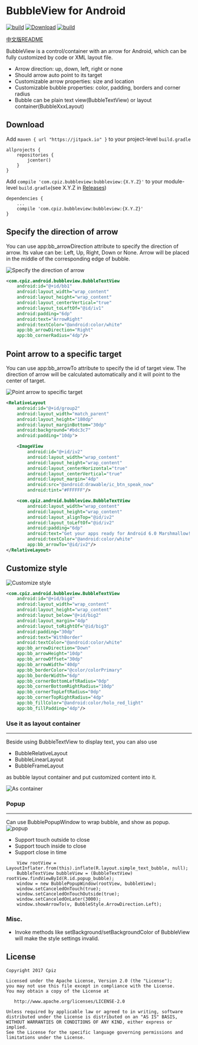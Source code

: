 # BubbleView for Android

[![build](https://travis-ci.org/cpiz/BubbleView.svg?branch=master)](https://travis-ci.org/cpiz/BubbleView) [ ![Download](https://api.bintray.com/packages/cpiz/maven/bubbleview/images/download.svg)](https://bintray.com/cpiz/maven/bubbleview/_latestVersion) [![build](https://jitpack.io/v/cpiz/BubbleView.svg)](https://jitpack.io/#cpiz/BubbleView)


[中文版README](README_CN.md)

BubbleView is a control/container with an arrow for Android, which can be fully customized by code or XML layout file.

* Arrow direction: up, down, left, right or none
* Should arrow auto point to its target
* Customizable arrow properties: size and location
* Customizable bubble properties: color, padding, borders and corner radius
* Bubble can be plain text view(BubbleTextView) or layout container(BubbleXxxLayout)

Download
--------
Add `maven { url "https://jitpack.io" }` to your project-level `build.gradle`
```
allprojects {
    repositories {
        jcenter()
    }
}
```

Add `compile 'com.cpiz.bubbleview:bubbleview:{X.Y.Z}'` to your module-level `build.gradle`(see X.Y.Z in [Releases](https://github.com/cpiz/BubbleView/releases))
```
dependencies {
    ...
    compile 'com.cpiz.bubbleview:bubbleview:{X.Y.Z}'
}
```

Specify the direction of arrow
-------
You can use app:bb_arrowDirection attribute to specify the direction of arrow. Its value can be: Left, Up, Right, Down or None. Arrow will be placed in the middle of the corresponding edge of bubble.

![Specify the direction of arrow](./screenshots/1.png)

```XML
<com.cpiz.android.bubbleview.BubbleTextView
    android:id="@+id/bb1"
    android:layout_width="wrap_content"
    android:layout_height="wrap_content"
    android:layout_centerVertical="true"
    android:layout_toLeftOf="@id/iv1"
    android:padding="6dp"
    android:text="ArrowRight"
    android:textColor="@android:color/white"
    app:bb_arrowDirection="Right"
    app:bb_cornerRadius="4dp"/>
```

Point arrow to a specific target
-------
You can use app:bb_arrowTo attribute to specify the id of target view. The direction of arrow will be calculated automatically and it will point to the center of target.

![Point arrow to specific target](screenshots/2.png)

```XML
<RelativeLayout
    android:id="@+id/group2"
    android:layout_width="match_parent"
    android:layout_height="180dp"
    android:layout_marginBottom="30dp"
    android:background="#bdc3c7"
    android:padding="10dp">

    <ImageView
        android:id="@+id/iv2"
        android:layout_width="wrap_content"
        android:layout_height="wrap_content"
        android:layout_centerHorizontal="true"
        android:layout_centerVertical="true"
        android:layout_margin="4dp"
        android:src="@android:drawable/ic_btn_speak_now"
        android:tint="#FFFFFF"/>

    <com.cpiz.android.bubbleview.BubbleTextView
        android:layout_width="wrap_content"
        android:layout_height="wrap_content"
        android:layout_alignTop="@id/iv2"
        android:layout_toLeftOf="@id/iv2"
        android:padding="6dp"
        android:text="Get your apps ready for Android 6.0 Marshmallow! "
        android:textColor="@android:color/white"
        app:bb_arrowTo="@id/iv2"/>
</RelativeLayout>
```

Customize style
-------
![Customize style](./screenshots/3.png)

```XML
<com.cpiz.android.bubbleview.BubbleTextView
    android:id="@+id/big4"
    android:layout_width="wrap_content"
    android:layout_height="wrap_content"
    android:layout_below="@+id/big2"
    android:layout_margin="4dp"
    android:layout_toRightOf="@id/big3"
    android:padding="30dp"
    android:text="WithBorder"
    android:textColor="@android:color/white"
    app:bb_arrowDirection="Down"
    app:bb_arrowHeight="10dp"
    app:bb_arrowOffset="30dp"
    app:bb_arrowWidth="40dp"
    app:bb_borderColor="@color/colorPrimary"
    app:bb_borderWidth="6dp"
    app:bb_cornerBottomLeftRadius="0dp"
    app:bb_cornerBottomRightRadius="10dp"
    app:bb_cornerTopLeftRadius="0dp"
    app:bb_cornerTopRightRadius="4dp"
    app:bb_fillColor="@android:color/holo_red_light"
    app:bb_fillPadding="4dp"/>
```

### Use it as layout container
--------
Beside using BubbleTextView to display text, you can also use

* BubbleRelativeLayout
* BubbleLinearLayout
* BubbleFrameLayout

as bubble layout container and put customized content into it.

![As container](./screenshots/4.png)

### Popup
--------
Can use BubblePopupWindow to wrap bubble, and show as popup.
![popup](./screenshots/5.gif)

* Support touch outside to close
* Support touch inside to close
* Support close in time

```
    View rootView = LayoutInflater.from(this).inflate(R.layout.simple_text_bubble, null);
    BubbleTextView bubbleView = (BubbleTextView) rootView.findViewById(R.id.popup_bubble);
    window = new BubblePopupWindow(rootView, bubbleView);
    window.setCanceledOnTouch(true);
    window.setCanceledOnTouchOutside(true);
    window.setCanceledOnLater(3000);
    window.showArrowTo(v, BubbleStyle.ArrowDirection.Left);
```

### Misc.

* Invoke methods like setBackground/setBackgroundColor of BubbleView will make the style settings invalid.

License
-------
	Copyright 2017 Cpiz

    Licensed under the Apache License, Version 2.0 (the "License");
    you may not use this file except in compliance with the License.
    You may obtain a copy of the License at

       http://www.apache.org/licenses/LICENSE-2.0

    Unless required by applicable law or agreed to in writing, software
    distributed under the License is distributed on an "AS IS" BASIS,
    WITHOUT WARRANTIES OR CONDITIONS OF ANY KIND, either express or implied.
    See the License for the specific language governing permissions and
    limitations under the License.
